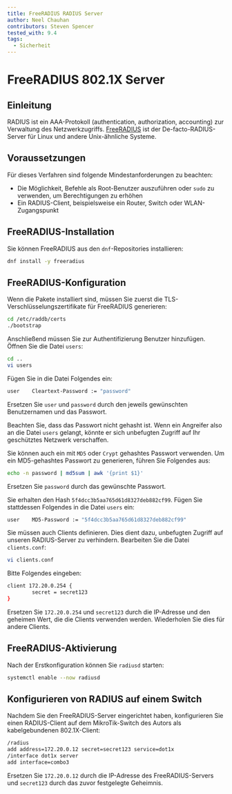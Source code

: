 ```yaml
---
title: FreeRADIUS RADIUS Server
author: Neel Chauhan
contributors: Steven Spencer
tested_with: 9.4
tags:
  - Sicherheit
---
```


# FreeRADIUS 802.1X Server

## Einleitung

RADIUS ist ein AAA-Protokoll (authentication, authorization, accounting) zur Verwaltung des Netzwerkzugriffs. [FreeRADIUS](https://www.freeradius.org/) ist der De-facto-RADIUS-Server für Linux und andere Unix-ähnliche Systeme.

## Voraussetzungen

Für dieses Verfahren sind folgende Mindestanforderungen zu beachten:

- Die Möglichkeit, Befehle als Root-Benutzer auszuführen oder `sudo` zu verwenden, um Berechtigungen zu erhöhen
- Ein RADIUS-Client, beispielsweise ein Router, Switch oder WLAN-Zugangspunkt

## FreeRADIUS-Installation

Sie können FreeRADIUS aus den `dnf`-Repositories installieren:

```bash
dnf install -y freeradius
```

## FreeRADIUS-Konfiguration

Wenn die Pakete installiert sind, müssen Sie zuerst die TLS-Verschlüsselungszertifikate für FreeRADIUS generieren:

```bash
cd /etc/raddb/certs
./bootstrap
```

Anschließend müssen Sie zur Authentifizierung Benutzer hinzufügen. Öffnen Sie die Datei `users`:

```bash
cd ..
vi users
```

Fügen Sie in die Datei Folgendes ein:

```bash
user    Cleartext-Password := "password"
```

Ersetzen Sie `user` und `password` durch den jeweils gewünschten Benutzernamen und das Passwort.

Beachten Sie, dass das Passwort nicht gehasht ist. Wenn ein Angreifer also an die Datei `users` gelangt, könnte er sich unbefugten Zugriff auf Ihr geschütztes Netzwerk verschaffen.

Sie können auch ein mit `MD5` oder `Crypt` gehashtes Passwort verwenden. Um ein MD5-gehashtes Passwort zu generieren, führen Sie Folgendes aus:

```bash
echo -n password | md5sum | awk '{print $1}'
```

Ersetzen Sie `password` durch das gewünschte Passwort.

Sie erhalten den Hash `5f4dcc3b5aa765d61d8327deb882cf99`. Fügen Sie stattdessen Folgendes in die Datei `users` ein:

```bash
user    MD5-Password := "5f4dcc3b5aa765d61d8327deb882cf99"
```

Sie müssen auch Clients definieren. Dies dient dazu, unbefugten Zugriff auf unseren RADIUS-Server zu verhindern. Bearbeiten Sie die Datei `clients.conf`:

```bash
vi clients.conf
```

Bitte Folgendes eingeben:

```bash
client 172.20.0.254 {
        secret = secret123
}
```

Ersetzen Sie `172.20.0.254` und `secret123` durch die IP-Adresse und den geheimen Wert, die die Clients verwenden werden. Wiederholen Sie dies für andere Clients.

## FreeRADIUS-Aktivierung

Nach der Erstkonfiguration können Sie `radiusd` starten:

```bash
systemctl enable --now radiusd
```

## Konfigurieren von RADIUS auf einem Switch

Nachdem Sie den FreeRADIUS-Server eingerichtet haben, konfigurieren Sie einen RADIUS-Client auf dem MikroTik-Switch des Autors als kabelgebundenen 802.1X-Client:

```bash
/radius
add address=172.20.0.12 secret=secret123 service=dot1x
/interface dot1x server
add interface=combo3
```

Ersetzen Sie `172.20.0.12` durch die IP-Adresse des FreeRADIUS-Servers und `secret123` durch das zuvor festgelegte Geheimnis.
